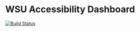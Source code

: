 # WSU Accessibility Dashboard

[![Build Status](https://travis-ci.org/washingtonstateuniversity/WSU-Accessibility-Dashboard.svg?branch=master)](https://travis-ci.org/washingtonstateuniversity/WSU-Accessibility-Dashboard)
